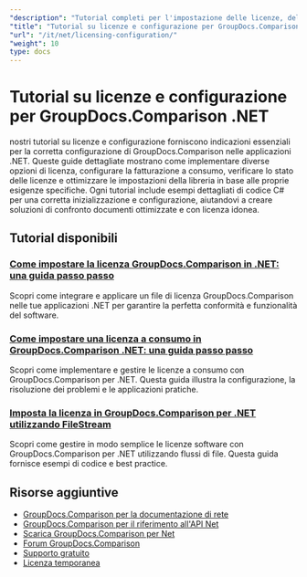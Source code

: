 ```yaml
---
"description": "Tutorial completi per l'impostazione delle licenze, delle licenze a consumo e per la configurazione di GroupDocs.Comparison per .NET."
"title": "Tutorial su licenze e configurazione per GroupDocs.Comparison .NET"
"url": "/it/net/licensing-configuration/"
"weight": 10
type: docs
---
```

# Tutorial su licenze e configurazione per GroupDocs.Comparison .NET

nostri tutorial su licenze e configurazione forniscono indicazioni essenziali per la corretta configurazione di GroupDocs.Comparison nelle applicazioni .NET. Queste guide dettagliate mostrano come implementare diverse opzioni di licenza, configurare la fatturazione a consumo, verificare lo stato delle licenze e ottimizzare le impostazioni della libreria in base alle proprie esigenze specifiche. Ogni tutorial include esempi dettagliati di codice C# per una corretta inizializzazione e configurazione, aiutandovi a creare soluzioni di confronto documenti ottimizzate e con licenza idonea.

## Tutorial disponibili

### [Come impostare la licenza GroupDocs.Comparison in .NET: una guida passo passo](./setting-up-groupdocs-comparison-license-net/)
Scopri come integrare e applicare un file di licenza GroupDocs.Comparison nelle tue applicazioni .NET per garantire la perfetta conformità e funzionalità del software.

### [Come impostare una licenza a consumo in GroupDocs.Comparison .NET: una guida passo passo](./master-metered-license-groupdocs-comparison-net/)
Scopri come implementare e gestire le licenze a consumo con GroupDocs.Comparison per .NET. Questa guida illustra la configurazione, la risoluzione dei problemi e le applicazioni pratiche.

### [Imposta la licenza in GroupDocs.Comparison per .NET utilizzando FileStream](./set-license-file-stream-groupdocs-comparison-dotnet/)
Scopri come gestire in modo semplice le licenze software con GroupDocs.Comparison per .NET utilizzando flussi di file. Questa guida fornisce esempi di codice e best practice.

## Risorse aggiuntive

- [GroupDocs.Comparison per la documentazione di rete](https://docs.groupdocs.com/comparison/net/)
- [GroupDocs.Comparison per il riferimento all'API Net](https://reference.groupdocs.com/comparison/net/)
- [Scarica GroupDocs.Comparison per Net](https://releases.groupdocs.com/comparison/net/)
- [Forum GroupDocs.Comparison](https://forum.groupdocs.com/c/comparison)
- [Supporto gratuito](https://forum.groupdocs.com/)
- [Licenza temporanea](https://purchase.groupdocs.com/temporary-license/)